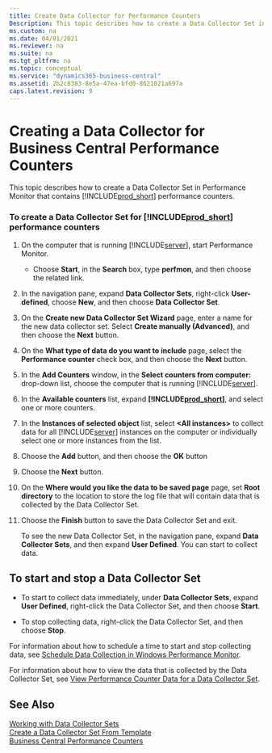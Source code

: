 ```yaml
---
title: Create Data Collector for Performance Counters
Description: This topic describes how to create a Data Collector Set in Performance Monitor that contains Microsoft Dynamics365 Business Central performance counters.
ms.custom: na
ms.date: 04/01/2021
ms.reviewer: na
ms.suite: na
ms.tgt_pltfrm: na
ms.topic: conceptual
ms.service: "dynamics365-business-central"
ms.assetid: 2b2c8383-8e5a-47ea-bfd0-8621021a697a
caps.latest.revision: 9
---
```

# Creating a Data Collector for Business Central Performance Counters
This topic describes how to create a Data Collector Set in Performance Monitor that contains [!INCLUDE[prod_short](../developer/includes/prod_short.md)] performance counters.  
  
### To create a Data Collector Set for [!INCLUDE[prod_short](../developer/includes/prod_short.md)] performance counters  
  
1.  On the computer that is running [!INCLUDE[server](../developer/includes/server.md)], start Performance Monitor.  
  
    -   Choose **Start**, in the **Search** box, type **perfmon**, and then choose the related link.  
  
2.  In the navigation pane, expand **Data Collector Sets**, right-click **User-defined**, choose **New**, and then choose **Data Collector Set**.  
  
3.  On the **Create new Data Collector Set Wizard** page, enter a name for the new data collector set. Select **Create manually \(Advanced\)**, and then choose the **Next** button.  
  
4.  On the **What type of data do you want to include** page, select the **Performance counter** check box, and then choose the **Next** button.  
  
5.  In the **Add Counters** window, in the **Select counters from computer:** drop-down list, choose the computer that is running [!INCLUDE[server](../developer/includes/server.md)].  
  
6.  In the **Available counters** list, expand **[!INCLUDE[prod_short](../developer/includes/prod_short.md)]**, and select one or more counters.  
  
7.  In the **Instances of selected object** list, select **\<All instances>** to collect data for all [!INCLUDE[server](../developer/includes/server.md)] instances on the computer or individually select one or more instances from the list.  
  
8.  Choose the **Add** button, and then choose the **OK** button  
  
9. Choose the **Next** button.  
  
10. On the **Where would you like the data to be saved page** page, set **Root directory** to the location to store the log file that will contain data that is collected by the Data Collector Set.  
  
11. Choose the **Finish** button to save the Data Collector Set and exit.  
  
     To see the new Data Collector Set, in the navigation pane, expand **Data Collector Sets**, and then expand **User Defined**. You can start to collect data.  
  
##  <a name="StartDataCollectorSet"></a> To start and stop a Data Collector Set  
  
-   To start to collect data immediately, under **Data Collector Sets**, expand **User Defined**, right-click the Data Collector Set, and then choose **Start**.  
  
-   To stop collecting data, right-click the Data Collector Set, and then choose **Stop**.  
  
 For information about how to schedule a time to start and stop collecting data, see [Schedule Data Collection in Windows Performance Monitor](/previous-versions/windows/it-pro/windows-server-2008-R2-and-2008/cc722312(v=ws.11)).  
  
 For information about how to view the data that is collected by the Data Collector Set, see [View Performance Counter Data for a Data Collector Set](monitor-view-performance-counter-data-for-data-collector-set.md).  
  
## See Also  
 [Working with Data Collector Sets](monitor-work-with-data-collector-sets.md)   
 [Create a Data Collector Set From Template](monitor-create-data-collector-set-from-template.md)   
 [Business Central Performance Counters](performance-counters.md)